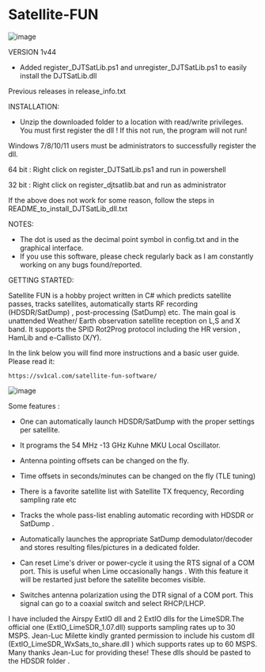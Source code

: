 # Satellite-FUN
![image](https://github.com/SV1CAL/Satellite-FUN/assets/3455238/5a1d983a-11a6-43a7-a2b1-4dcf5e4b01c1)

VERSION 1v44
- Added register_DJTSatLib.ps1 and unregister_DJTSatLib.ps1 to easily install the DJTSatLib.dll

Previous releases in release_info.txt

INSTALLATION:

- Unzip the downloaded folder to a location with read/write privileges. You must first register the dll ! If this not run, the program will not run!

Windows 7/8/10/11 users must be administrators to successfully register the dll.

64 bit : Right click on register_DJTSatLib.ps1 and run in powershell

32 bit : Right click on register_djtsatlib.bat and run as administrator

If the above does not work for some reason, follow the steps in README_to_install_DJTSatLib_dll.txt


NOTES:
- The dot is used as the decimal point symbol in config.txt and in the graphical interface.
- If you use this software, please check regularly back as I am constantly working on any bugs found/reported.


GETTING STARTED:

Satellite FUN is a hobby project written in C# which predicts satellite passes, tracks satellites, automatically starts RF recording (HDSDR/SatDump) , post-processing (SatDump) etc.
The main goal is unattended Weather/ Earth observation satellite reception on L,S and X band.
It supports the SPID Rot2Prog protocol including the HR version , HamLib and e-Callisto (X/Y).

In the link below you will find more instructions and a basic user guide. Please read it:

	https://sv1cal.com/satellite-fun-software/


![image](https://github.com/SV1CAL/Satellite-FUN/assets/3455238/75381b61-a813-4372-8a1b-3a755b82b32a)


Some features :

- One can automatically launch HDSDR/SatDump with the proper settings per satellite.

- It programs the 54 MHz -13 GHz Kuhne MKU Local Oscillator.

- Antenna pointing offsets can be changed on the fly.

- Time offsets in seconds/minutes can be changed on the fly (TLE tuning)

- There is a favorite satellite list with Satellite TX frequency,  Recording sampling rate etc

- Tracks the whole pass-list enabling automatic recording with HDSDR or SatDump . 

- Automatically launches the appropriate SatDump demodulator/decoder and stores resulting files/pictures in a dedicated folder.

- Can reset Lime's driver or power-cycle it using the RTS signal of a COM port. This is useful when Lime occasionally hangs . With this feature it will be restarted just before the satellite becomes visible.

- Switches antenna polarization using the DTR signal of a COM port. This signal can go to a coaxial switch and select RHCP/LHCP.


I have included the Airspy ExtIO dll and 2 ExtIO dlls for the LimeSDR.The official one (ExtIO_LimeSDR_1.07.dll) supports sampling rates up to 30 MSPS.
Jean-Luc Milette  kindly granted permission to include his custom dll (ExtIO_LimeSDR_WxSats_to_share.dll )  which supports rates up to 60 MSPS.  
Many thanks Jean-Luc for providing these! These dlls should be pasted to the HDSDR folder .
